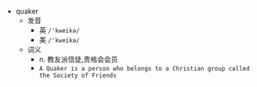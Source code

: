 - quaker
  - 发音
    - 英 `/'kweikə/`
    - 美 `/'kweikə/`
  - 词义
    - n. 教友派信徒,贵格会会员
    - `A Quaker is a person who belongs to a Christian group called the Society of Friends`
